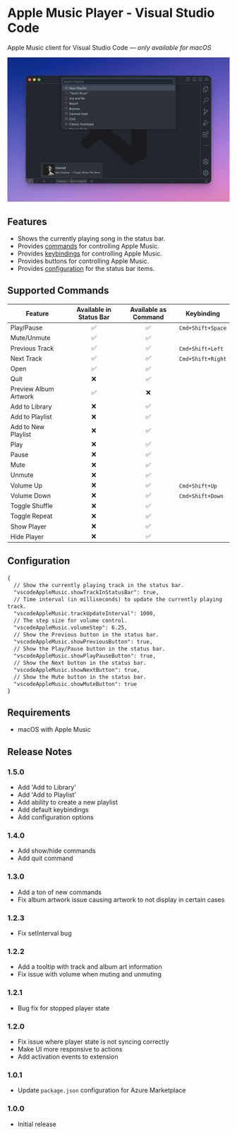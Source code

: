 # Apple Music Player - Visual Studio Code

Apple Music client for Visual Studio Code — _only available for macOS_

![Screen Shot](images/screenshot.png)

## Features

- Shows the currently playing song in the status bar.
- Provides [commands](#supported-commands) for controlling Apple Music.
- Provides [keybindings](#supported-commands) for controlling Apple Music.
- Provides buttons for controlling Apple Music.
- Provides [configuration](#configuration) for the status bar items.

## Supported Commands

| Feature               | Available in Status Bar | Available as Command | Keybinding        |
| --------------------- | :---------------------: | :------------------: | ----------------- |
| Play/Pause            |           ✅            |          ✅          | `Cmd+Shift+Space` |
| Mute/Unmute           |           ✅            |          ✅          |                   |
| Previous Track        |           ✅            |          ✅          | `Cmd+Shift+Left`  |
| Next Track            |           ✅            |          ✅          | `Cmd+Shift+Right` |
| Open                  |           ✅            |          ✅          |                   |
| Quit                  |           ❌            |          ✅          |                   |
| Preview Album Artwork |           ✅            |          ❌          |                   |
| Add to Library        |           ❌            |          ✅          |                   |
| Add to Playlist       |           ❌            |          ✅          |                   |
| Add to New Playlist   |           ❌            |          ✅          |                   |
| Play                  |           ❌            |          ✅          |                   |
| Pause                 |           ❌            |          ✅          |                   |
| Mute                  |           ❌            |          ✅          |                   |
| Unmute                |           ❌            |          ✅          |                   |
| Volume Up             |           ❌            |          ✅          | `Cmd+Shift+Up`    |
| Volume Down           |           ❌            |          ✅          | `Cmd+Shift+Down`  |
| Toggle Shuffle        |           ❌            |          ✅          |                   |
| Toggle Repeat         |           ❌            |          ✅          |                   |
| Show Player           |           ❌            |          ✅          |                   |
| Hide Player           |           ❌            |          ✅          |                   |

## Configuration

```jsonc
{
  // Show the currently playing track in the status bar.
  "vscodeAppleMusic.showTrackInStatusBar": true,
  // Time interval (in milliseconds) to update the currently playing track.
  "vscodeAppleMusic.trackUpdateInterval": 1000,
  // The step size for volume control.
  "vscodeAppleMusic.volumeStep": 6.25,
  // Show the Previous button in the status bar.
  "vscodeAppleMusic.showPreviousButton": true,
  // Show the Play/Pause button in the status bar.
  "vscodeAppleMusic.showPlayPauseButton": true,
  // Show the Next button in the status bar.
  "vscodeAppleMusic.showNextButton": true,
  // Show the Mute button in the status bar.
  "vscodeAppleMusic.showMuteButton": true
}
```

## Requirements

- macOS with Apple Music

## Release Notes

### 1.5.0

- Add 'Add to Library'
- Add 'Add to Playlist'
- Add ability to create a new playlist
- Add default keybindings
- Add configuration options

### 1.4.0

- Add show/hide commands
- Add quit command

### 1.3.0

- Add a ton of new commands
- Fix album artwork issue causing artwork to not display in certain cases

### 1.2.3

- Fix setInterval bug

### 1.2.2

- Add a tooltip with track and album art information
- Fix issue with volume when muting and unmuting

### 1.2.1

- Bug fix for stopped player state

### 1.2.0

- Fix issue where player state is not syncing correctly
- Make UI more responsive to actions
- Add activation events to extension

### 1.0.1

- Update `package.json` configuration for Azure Marketplace

### 1.0.0

- Initial release
